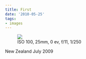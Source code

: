 ```yaml
---
title: First
date: '2010-05-25'
tags:
- images
---
```


<figure>
    <img src="/images/2010/05/2009-06-24-at-09-02-571.jpg" />
    <figcaption> ISO 100, 25mm, 0 ev, f/11, 1/250 </figcaption>
</figure>

New Zealand July 2009
